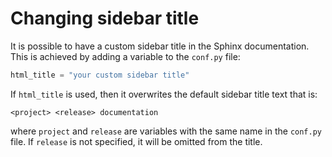 # Changing sidebar title

It is possible to have a custom sidebar title in the Sphinx documentation. This is
achieved by adding a variable to the `conf.py` file:

```py
html_title = "your custom sidebar title"
```

If `html_title` is used, then it overwrites the default sidebar title text that is:

```
<project> <release> documentation
```

where `project` and `release` are variables with the same name in the `conf.py` file.
If `release` is not specified, it will be omitted from the title.
